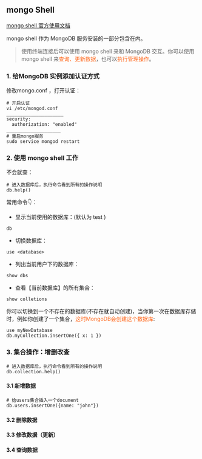 ## mongo Shell

[mongo shell 官方使用文档](https://docs.mongodb.com/manual/mongo/)

mongo shell 作为 MongoDB 服务安装的一部分包含在内。

> 使用终端连接后可以使用 mongo shell 来和 MongoDB 交互。你可以使用 mongo shell 来<span style="color:#ff661a">查询、更新数据</span>，也可以<span style="color:#ff661a">执行管理操作</span>。

### 1. 给MongoDB 实例添加认证方式

修改mongo.conf ，打开认证：

```shell
# 开启认证
vi /etc/mongod.conf
_____________________
security:
  authorization: "enabled"
____________________
# 重启mongo服务
sudo service mongod restart
```



### 2. 使用 mongo shell 工作

不会就查：

```
# 进入数据库后，执行命令看到所有的操作说明
db.help()
```

常用命令👇：

- 显示当前使用的数据库：(默认为 test )

```shell
db
```

- 切换数据库：

```
use <database>
```

- 列出当前用户下的数据库：

```
show dbs
```

- 查看【当前数据库】的所有集合：

```
show colletions
```

你可以切换到一个不存在的数据库(不存在就自动创建)，当你第一次在数据库存储时，例如你创建了一个集合，<span style="color:#ff661a">这时MongoDB会创建这个数据库</span>:

```shell
use myNewDatabase
db.myCollection.insertOne({ x: 1 })
```

### 3. 集合操作：增删改查

```shell
# 进入数据库后，执行命令看到所有的操作说明
db.collection.help()
```

#### 3.1 新增数据

```shell
# 给users集合插入一个document
db.users.insertOne({name: "john"})
```

#### 3.2 删除数据

#### 3.3 修改数据（更新）

#### 3.4 查询数据
